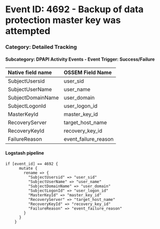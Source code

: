 # Event ID: 4692 - Backup of data protection master key was attempted
### Category: Detailed Tracking
#### Subcategory: DPAPI Activity Events - Event Trigger: Success/Failure

|Native field name            |OSSEM Field Name                   |
|:----------------------------|:----------------------------------|
| SubjectUsersid              | user_sid                          |
| SubjectUserName             | user_name                         |
| SubjectDomainName           | user_domain                       |
| SubjectLogonId              | user_logon_id                     |
| MasterKeyId                 | master_key_id                     |
| RecoveryServer              | target_host_name                  |
| RecoveryKeyId               | recovery_key_id                   |
| FailureReason               | event_failure_reason              |


#### Logstash pipeline

```
if [event_id] == 4692 {
      mutate {
        rename => {
          "SubjectUsersid" => "user_sid"
          "SubjectUserName" => "user_name"
          "SubjectDomainName" => "user_domain"
          "SubjectLogonId" => "user_logon_id"
          "MasterKeyId" => "master_key_id"
          "RecoveryServer" => "target_host_name"
          "RecoveryKeyId" => "recovery_key_id"
          "FailureReason" => "event_failure_reason"
        }
      }
    }
```